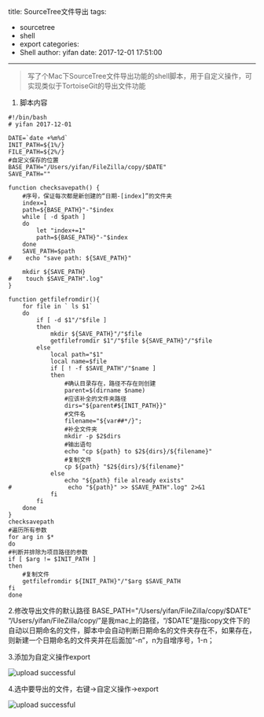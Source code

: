 title: SourceTree文件导出
tags:
  - sourcetree
  - shell
  - export
categories:
  - Shell
author: yifan
date: 2017-12-01 17:51:00
---
> 写了个Mac下SourceTree文件导出功能的shell脚本，用于自定义操作，可实现类似于TortoiseGit的导出文件功能

1. 脚本内容
<!-- more -->
```
#!/bin/bash
# yifan 2017-12-01

DATE=`date +%m%d`
INIT_PATH=${1%/}
FILE_PATH=${2%/}
#自定义保存的位置
BASE_PATH="/Users/yifan/FileZilla/copy/$DATE"
SAVE_PATH=""

function checksavepath() {
	#序号，保证每次都是新创建的“日期-[index]”的文件夹
    index=1
    path=${BASE_PATH}"-"$index
    while [ -d $path ]
    do
    	let "index+=1"
    	path=${BASE_PATH}"-"$index
    done
    SAVE_PATH=$path
#    echo "save path: ${SAVE_PATH}"

    mkdir ${SAVE_PATH}
#    touch $SAVE_PATH".log"
}

function getfilefromdir(){
    for file in ` ls $1`
    do
        if [ -d $1"/"$file ]
        then
        	mkdir ${SAVE_PATH}"/"$file
            getfilefromdir $1"/"$file ${SAVE_PATH}"/"$file
        else
            local path="$1"
            local name=$file
            if [ ! -f $SAVE_PATH"/"$name ]
            then
                #确认目录存在，路径不存在则创建
                parent=$(dirname $name)
                #应该补全的文件夹路径
                dirs="${parent#${INIT_PATH}}"
                #文件名
                filename="${var##*/}";
                #补全文件夹
                mkdir -p $2$dirs
                #输出语句
				echo "cp ${path} to $2${dirs}/${filename}"
                #复制文件
                cp ${path} "$2${dirs}/${filename}"
            else
                echo "${path} file already exists"
#                echo "${path}" >> $SAVE_PATH".log" 2>&1
            fi
        fi
    done
}
checksavepath
#遍历所有参数
for arg in $*
do
#判断并排除为项目路径的参数
if [ $arg != $INIT_PATH ]
then
	#复制文件
    getfilefromdir ${INIT_PATH}"/"$arg $SAVE_PATH
fi
done
```
2.修改导出文件的默认路径
BASE_PATH="/Users/yifan/FileZilla/copy/$DATE"
“/Users/yifan/FileZilla/copy/”是我mac上的路径，“/$DATE”是指copy文件下的自动以日期命名的文件，脚本中会自动判断日期命名的文件夹存在不，如果存在，则新建一个日期命名的文件夹并在后面加“-n”，n为自增序号，1-n；

3.添加为自定义操作export

![upload successful](/images/pasted-59.png)

4.选中要导出的文件，右键->自定义操作->export

![upload successful](/images/pasted-58.png)